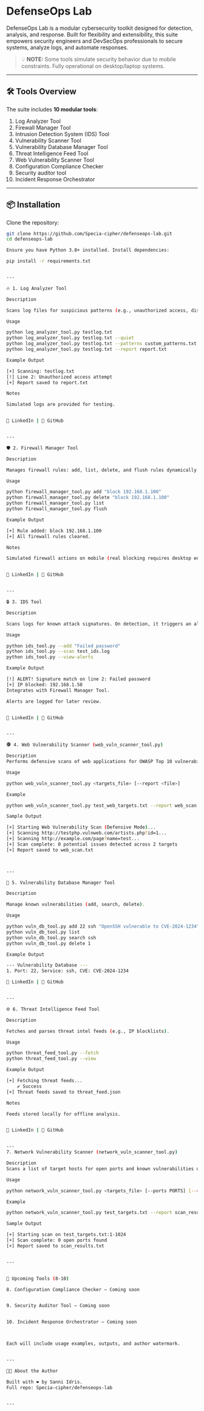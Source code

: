 # DefenseOps Lab

DefenseOps Lab is a modular cybersecurity toolkit designed for detection, analysis, and response. Built for flexibility and extensibility, this suite empowers security engineers and DevSecOps professionals to secure systems, analyze logs, and automate responses.  

> 💡 **NOTE:** Some tools simulate security behavior due to mobile constraints. Fully operational on desktop/laptop systems.  

---

## 🛠️ Tools Overview

The suite includes **10 modular tools**:  
1. Log Analyzer Tool  
2. Firewall Manager Tool  
3. Intrusion Detection System (IDS) Tool  
4. Vulnerability Scanner Tool  
5. Vulnerability Database Manager Tool  
6. Threat Intelligence Feed Tool  
7. Web Vulnerability Scanner Tool 
8. Configuration Compliance Checker
9. Security auditor tool  
10. Incident Response Orchestrator 
---

## 📦 Installation

Clone the repository:  
```bash
git clone https://github.com/Specia-cipher/defenseops-lab.git
cd defenseops-lab

Ensure you have Python 3.8+ installed. Install dependencies:

pip install -r requirements.txt


---

🔥 1. Log Analyzer Tool

Description

Scans log files for suspicious patterns (e.g., unauthorized access, disk errors) and provides summaries.

Usage

python log_analyzer_tool.py testlog.txt
python log_analyzer_tool.py testlog.txt --quiet
python log_analyzer_tool.py testlog.txt --patterns custom_patterns.txt
python log_analyzer_tool.py testlog.txt --report report.txt

Example Output

[+] Scanning: testlog.txt
[!] Line 2: Unauthorized access attempt
[+] Report saved to report.txt

Notes

Simulated logs are provided for testing.


🔗 LinkedIn | 🔗 GitHub


---

🛡️ 2. Firewall Manager Tool

Description

Manages firewall rules: add, list, delete, and flush rules dynamically.

Usage

python firewall_manager_tool.py add "block 192.168.1.100"
python firewall_manager_tool.py delete "block 192.168.1.100"
python firewall_manager_tool.py list
python firewall_manager_tool.py flush

Example Output

[+] Rule added: block 192.168.1.100
[+] All firewall rules cleared.

Notes

Simulated firewall actions on mobile (real blocking requires desktop environment).


🔗 LinkedIn | 🔗 GitHub


---

🔒 3. IDS Tool

Description

Scans logs for known attack signatures. On detection, it triggers an alert and blocks malicious IPs via the firewall.

Usage

python ids_tool.py --add "Failed password"
python ids_tool.py --scan test_ids.log
python ids_tool.py --view-alerts

Example Output

[!] ALERT! Signature match on line 2: Failed password
[+] IP blocked: 192.168.1.50
Integrates with Firewall Manager Tool.

Alerts are logged for later review.


🔗 LinkedIn | 🔗 GitHub


---

🕵️ 4. Web Vulnerability Scanner (web_vuln_scanner_tool.py)

Description
Performs defensive scans of web applications for OWASP Top 10 vulnerabilities such as SQL Injection, XSS, etc.

Usage

python web_vuln_scanner_tool.py <targets_file> [--report <file>]

Example

python web_vuln_scanner_tool.py test_web_targets.txt --report web_scan.txt

Sample Output

[+] Starting Web Vulnerability Scan (Defensive Mode)...
[+] Scanning http://testphp.vulnweb.com/artists.php?id=1...
[+] Scanning http://example.com/page?name=test...
[+] Scan complete: 0 potential issues detected across 2 targets
[+] Report saved to web_scan.txt



---

📂 5. Vulnerability Database Manager Tool

Description

Manage known vulnerabilities (add, search, delete).

Usage

python vuln_db_tool.py add 22 ssh "OpenSSH vulnerable to CVE-2024-1234"
python vuln_db_tool.py list
python vuln_db_tool.py search ssh
python vuln_db_tool.py delete 1

Example Output

--- Vulnerability Database ---
1. Port: 22, Service: ssh, CVE: CVE-2024-1234

🔗 LinkedIn | 🔗 GitHub


---

🌐 6. Threat Intelligence Feed Tool

Description

Fetches and parses threat intel feeds (e.g., IP blocklists).

Usage

python threat_feed_tool.py --fetch
python threat_feed_tool.py --view

Example Output

[+] Fetching threat feeds...
    ✔ Success
[+] Threat feeds saved to threat_feed.json

Notes

Feeds stored locally for offline analysis.


🔗 LinkedIn | 🔗 GitHub


---
7. Network Vulnerability Scanner (network_vuln_scanner_tool.py)

Description
Scans a list of target hosts for open ports and known vulnerabilities using a local vulnerability database.

Usage

python network_vuln_scanner_tool.py <targets_file> [--ports PORTS] [--quiet] [--report <file>] [--json]

Example

python network_vuln_scanner_tool.py test_targets.txt --report scan_results.txt

Sample Output

[+] Starting scan on test_targets.txt:1-1024
[+] Scan complete: 0 open ports found
[+] Report saved to scan_results.txt


---


🚀 Upcoming Tools (8-10)

8. Configuration Compliance Checker – Coming soon


9. Security Auditor Tool – Coming soon


10. Incident Response Orchestrator – Coming soon



Each will include usage examples, outputs, and author watermark.


---

👨‍💻 About the Author

Built with ❤️ by Sanni Idris.
Full repo: Specia-cipher/defenseops-lab


---
